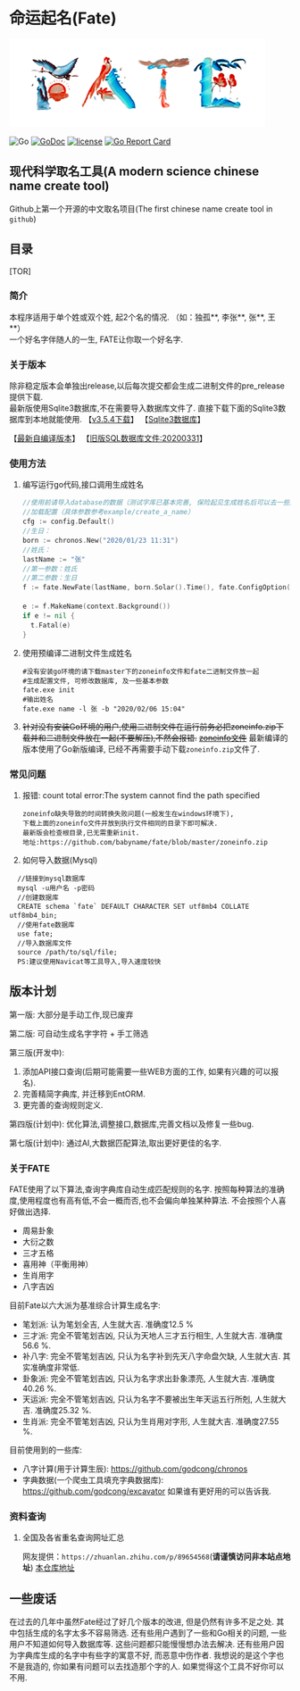 # 命运起名(Fate)

![FATE](docs/fate.png)

![Go](https://github.com/babyname/fate/workflows/Go/badge.svg)
[![GoDoc](https://godoc.org/github.com/babyname/fate?status.svg)](http://godoc.org/github.com/babyname/fate)
[![license](https://img.shields.io/github/license/babyname/fate.svg)](https://github.com/babyname/fate/blob/master/LICENSE)
[![Go Report Card](https://goreportcard.com/badge/github.com/babyname/fate)](https://goreportcard.com/report/github.com/babyname/fate)

## 现代科学取名工具(A modern science chinese name create tool)

Github上第一个开源的中文取名项目(The first chinese name create tool in `github`)

## 目录

[TOR]

### 简介

本程序适用于单个姓或双个姓, 起2个名的情况. （如：独孤**, 李张**, 张**, 王**）  
一个好名字伴随人的一生, FATE让你取一个好名字.

### 关于版本

除非稳定版本会单独出release,以后每次提交都会生成二进制文件的pre_release提供下载.  
最新版使用Sqlite3数据库,不在需要导入数据库文件了. 直接下载下面的Sqlite3数据库到本地就能使用.
【[v3.5.4下载](https://github.com/babyname/fate/releases/tag/v3.5.4)】
【[Sqlite3数据库](https://github.com/babyname/fate/releases/download/auto_build/fate_sqlite3_database.zip)】

【[最新自编译版本](https://github.com/babyname/fate/releases/tag/auto_build)】
【[旧版SQL数据库文件:20200331](https://github.com/babyname/fate/releases/download/v3.5.1/fate_db_200331.7z)】

### 使用方法

1. 编写运行go代码,接口调用生成姓名

    ```go
    //使用前请导入database的数据（测试字库已基本完善, 保险起见生成姓名后可以去一些测名网站验证下）
    //加载配置（具体参数参考example/create_a_name）
    cfg := config.Default()
    //生日：
    born := chronos.New("2020/01/23 11:31")
    //姓氏：
    lastName := "张"
    //第一参数：姓氏
    //第二参数：生日 
    f := fate.NewFate(lastName, born.Solar().Time(), fate.ConfigOption(cfg))
    
    e := f.MakeName(context.Background())
    if e != nil {
      t.Fatal(e)
    }
    ```

2. 使用预编译二进制文件生成姓名

    ```shell
    #没有安装go环境的请下载master下的zoneinfo文件和fate二进制文件放一起
    #生成配置文件, 可修改数据库, 及一些基本参数
    fate.exe init
    #输出姓名
    fate.exe name -l 张 -b "2020/02/06 15:04"
    ```

3. ~~针对没有安装Go环境的用户,使用二进制文件在运行前务必把zoneinfo.zip下载并和二进制文件放在一起(不要解压),不然会报错.~~
    ~~[zoneinfo文件](https://github.com/babyname/fate/blob/master/zoneinfo.zip)~~
    最新编译的版本使用了Go新版编译, 已经不再需要手动下载`zoneinfo.zip`文件了.

### 常见问题

1. 报错: count total error:The system cannot find the path specified

   ```docs
   zoneinfo缺失导致的时间转换失败问题(一般发生在windows环境下),
   下载上面的zoneinfo文件并放到执行文件相同的目录下即可解决.
   最新版会检查根目录,已无需重新init.
   地址:https://github.com/babyname/fate/blob/master/zoneinfo.zip
   ```

2. 如何导入数据(Mysql)

  ```docs
    //链接到mysql数据库
    mysql -u用户名 -p密码
    //创建数据库
    CREATE schema `fate` DEFAULT CHARACTER SET utf8mb4 COLLATE utf8mb4_bin;
    //使用fate数据库
    use fate;
    //导入数据库文件
    source /path/to/sql/file;
    PS:建议使用Navicat等工具导入,导入速度较快
  ```

## 版本计划

第一版:
大部分是手动工作,现已废弃

第二版:
可自动生成名字字符 + 手工筛选

第三版(开发中):

1. 添加API接口查询(后期可能需要一些WEB方面的工作, 如果有兴趣的可以报名).
2. 完善精简字典库, 并迁移到EntORM.
3. 更完善的查询规则定义.

第四版(计划中):
优化算法,调整接口,数据库,完善文档以及修复一些bug.

第七版(计划中):
通过AI,大数据匹配算法,取出更好更佳的名字.

### 关于FATE

FATE使用了以下算法,查询字典库自动生成匹配规则的名字.
按照每种算法的准确度,使用程度也有高有低,不会一概而否,也不会偏向单独某种算法.
不会按照个人喜好做出选择.

- 周易卦象  
- 大衍之数  
- 三才五格  
- 喜用神（平衡用神）  
- 生肖用字  
- 八字吉凶  

目前Fate以六大派为基准综合计算生成名字:

- 笔划派: 认为笔划全吉, 人生就大吉. 准确度12.5 %
- 三才派: 完全不管笔划吉凶, 只认为天地人三才五行相生, 人生就大吉. 准确度56.6 %.
- 补八字: 完全不管笔划吉凶, 只认为名字补到先天八字命盘欠缺, 人生就大吉. 其实准确度非常低.
- 卦象派: 完全不管笔划吉凶, 只认为名字求出卦象漂亮, 人生就大吉. 准确度40.26 %.
- 天运派: 完全不管笔划吉凶, 只认为名字不要被出生年天运五行所剋, 人生就大吉. 准确度25.32 %.
- 生肖派: 完全不管笔划吉凶, 只认为生肖用对字形, 人生就大吉. 准确度27.55 %.

目前使用到的一些库:

- 八字计算(用于计算生辰): <https://github.com/godcong/chronos>  
- 字典数据(一个爬虫工具填充字典数据库): <https://github.com/godcong/excavator>
如果谁有更好用的可以告诉我.

### 资料查询

1. 全国及各省重名查询网址汇总

    网友提供：`https://zhuanlan.zhihu.com/p/89654568`(**请谨慎访问非本站点地址**)
    [本仓库地址](./docs/chinese_name_query.md)

## 一些废话

  在过去的几年中虽然Fate经过了好几个版本的改进, 但是仍然有许多不足之处.
  其中包括生成的名字太多不容易筛选.
  还有些用户遇到了一些和Go相关的问题, 一些用户不知道如何导入数据库等.  这些问题都只能慢慢想办法去解决.
  还有些用户因为字典库生成的名字中有些字的寓意不好, 而恶意中伤作者.
  我想说的是这个字也不是我造的, 你如果有问题可以去找造那个字的人.
  如果觉得这个工具不好你可以不用.
